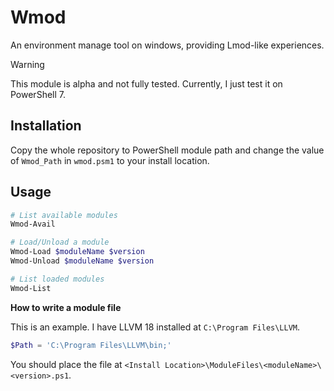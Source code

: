 # Wmod
An environment manage tool on windows, providing Lmod-like experiences.

> [!WARNING]
> This module is alpha and not fully tested. Currently, I just test it on PowerShell 7.

## Installation
Copy the whole repository to PowerShell module path and change the value of `Wmod_Path` in `wmod.psm1` to your install location.

## Usage

```powershell
# List available modules
Wmod-Avail

# Load/Unload a module
Wmod-Load $moduleName $version
Wmod-Unload $moduleName $version

# List loaded modules
Wmod-List
```

**How to write a module file**

This is an example. I have LLVM 18 installed at `C:\Program Files\LLVM`.

```powershell
$Path = 'C:\Program Files\LLVM\bin;'
```

You should place the file at `<Install Location>\ModuleFiles\<moduleName>\<version>.ps1`.
